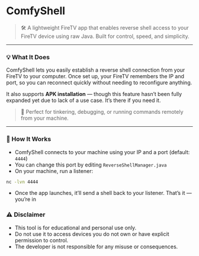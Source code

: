 # ComfyShell

> 🛠️ A lightweight FireTV app that enables reverse shell access to your FireTV device using raw Java. Built for control, speed, and simplicity.

---

### 💡 What It Does

ComfyShell lets you easily establish a reverse shell connection from your FireTV to your computer. Once set up, your FireTV remembers the IP and port, so you can reconnect quickly without needing to reconfigure anything.

It also supports **APK installation** — though this feature hasn’t been fully expanded yet due to lack of a use case. It’s there if you need it.

> 🔄 Perfect for tinkering, debugging, or running commands remotely from your machine.

---

### 🚀 How It Works

- ComfyShell connects to your machine using your IP and a port (default: `4444`)
- You can change this port by editing `ReverseShellManager.java`
- On your machine, run a listener:

```bash
nc -lvn 4444
```

- Once the app launches, it’ll send a shell back to your listener. That’s it — you’re in

### ⚠️ Disclaimer

- This tool is for educational and personal use only.
- Do not use it to access devices you do not own or have explicit permission to control.
- The developer is not responsible for any misuse or consequences.
